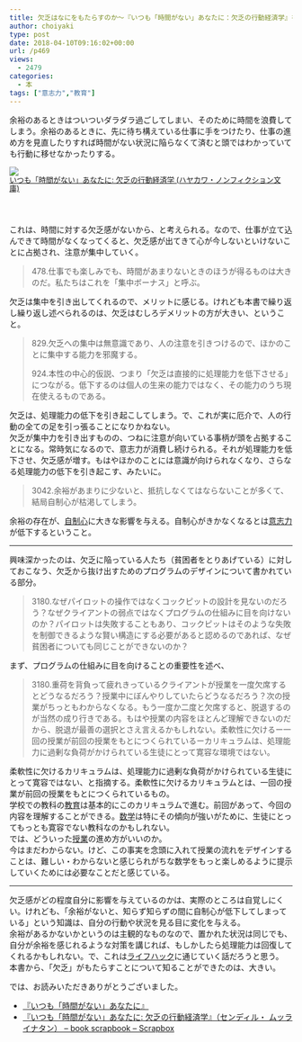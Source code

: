 ```yaml
---
title: 欠乏はなにをもたらすのか〜『いつも「時間がない」あなたに：欠乏の行動経済学』を読んで学んだこと〜
author: choiyaki
type: post
date: 2018-04-10T09:16:02+00:00
url: /p469
views:
  - 2479
categories:
  - 本
tags: ["意志力","教育"]
---
```

余裕のあるときはついついダラダラ過ごしてしまい、そのために時間を浪費してしまう。余裕のあるときに、先に待ち構えている仕事に手をつけたり、仕事の進め方を見直したりすれば時間がない状況に陥らなくて済むと頭ではわかっていても行動に移せなかったりする。

<div class="booklink-box" style="text-align:left;padding-bottom:20px;font-size:small;/zoom: 1;overflow: hidden;">
  <div class="booklink-image" style="float:left;margin:0 15px 10px 0;">
    <a href="http://www.amazon.co.jp/exec/obidos/asin/4150504830/choiyaki81-22/" target="_blank" ><img src="https://i2.wp.com/images-fe.ssl-images-amazon.com/images/I/51NZX2JBR3L._SL160_.jpg?w=660&#038;ssl=1" style="border: none;" data-recalc-dims="1" /></a>
  
  <div class="booklink-info" style="line-height:120%;/zoom: 1;overflow: hidden;">
    <div class="booklink-name" style="margin-bottom:10px;line-height:120%">
      <a href="http://www.amazon.co.jp/exec/obidos/asin/4150504830/choiyaki81-22/" target="_blank" >いつも「時間がない」あなたに: 欠乏の行動経済学 (ハヤカワ・ノンフィクション文庫)</a>

  </div>
    </div>
  </div>
</div>

これは、時間に対する欠乏感がないから、と考えられる。なので、仕事が立て込んできて時間がなくなってくると、欠乏感が出てきて心が今しないといけないことに占拠され、注意が集中していく。

> 478.仕事でも楽しみでも、時間があまりないときのほうが得るものは大きのだ。私たちはこれを「集中ボーナス」と呼ぶ。 

欠乏は集中を引き出してくれるので、メリットに感じる。けれども本書で繰り返し繰り返し述べられるのは、欠乏はむしろデメリットの方が大きい、ということ。

> 829.欠乏への集中は無意識であり、人の注意を引きつけるので、ほかのことに集中する能力を邪魔する。
> 
> 924.本性の中心的仮説、つまり「欠乏は直接的に処理能力を低下させる」につながる。低下するのは個人の生来の能力ではなく、その能力のうち現在使えるものである。 

欠乏は、処理能力の低下を引き起こしてしまう。で、これが実に厄介で、人の行動の全ての足を引っ張ることになりかねない。  
欠乏が集中力を引き出すものの、つねに注意が向いている事柄が頭を占拠することになる。常時気になるので、意志力が消費し続けられる。それが処理能力を低下させ、欠乏感が増す。もはやほかのことには意識が向けられなくなり、さらなる処理能力の低下を引き起こす、みたいに。

> 3042.余裕があまりに少ないと、抵抗しなくてはならないことが多くて、結局自制心が枯渇してしまう。 

余裕の存在が、[自制心][1]に大きな影響を与える。自制心がきかなくなるとは[意志力][2]が低下するということ。

* * *

興味深かったのは、欠乏に陥っている人たち（貧困者をとりあげている）に対しておこなう、欠乏から抜け出すためのプログラムのデザインについて書かれている部分。

> 3180.なぜパイロットの操作ではなくコックピットの設計を見ないのだろう？なぜクライアントの弱点ではなくプログラムの仕組みに目を向けないのか？パイロットは失敗することもあり、コックピットはそのような失敗を制御できるような賢い構造にする必要があると認めるのであれば、なぜ貧困者についても同じことができないのか？ 

まず、プログラムの仕組みに目を向けることの重要性を述べ、

> 3180.重荷を背負って疲れきっているクライアントが授業を一度欠席するとどうなるだろう？授業中にぼんやりしていたらどうなるだろう？次の授業がちっともわからなくなる。もう一度か二度と欠席すると、脱退するのが当然の成り行きである。もはや授業の内容をほとんど理解できないのだから、脱退が最善の選択とさえ言えるかもしれない。柔軟性に欠けるー一回の授業が前回の授業をもとにつくられているーカリキュラムは、処理能力に過剰な負荷がかけられている生徒にとって寛容な環境ではない。 

柔軟性に欠けるカリキュラムは、処理能力に過剰な負荷がかけられている生徒にとって寛容ではない、と指摘する。柔軟性に欠けるカリキュラムとは、一回の授業が前回の授業をもとにつくられているもの。  
学校での教科の[教育][3]は基本的にこのカリキュラムで進む。前回があって、今回の内容を理解することができる。[数学][4]は特にその傾向が強いがために、生徒にとってもっとも寛容でない教科なのかもしれない。  
では、どういった[授業][5]の進め方がいいのか。  
今はまだわからない。けど、この事実を念頭に入れて授業の流れをデザインすることは、難しい・わからないと感じられがちな数学をもっと楽しめるように提示していくためには必要なことだと感じている。

* * *

欠乏感がどの程度自分に影響を与えているのかは、実際のところは自覚しにくい。けれども、「余裕がないと、知らず知らずの間に自制心が低下してしまっている」という知識は、自分の行動や状況を見る目に変化を与える。  
余裕があるかないかというのは主観的なものなので、置かれた状況は同じでも、自分が余裕を感じれるような対策を講じれば、もしかしたら処理能力は回復してくれるかもしれない。で、これは[ライフハック][6]に通じていく話だろうと思う。  
本書から、「欠乏」がもたらすことについて知ることができたのは、大きい。

では、お読みいただきありがとうございました。

  * [『いつも「時間がない」あなたに』][7]
  * [『いつも「時間がない」あなたに: 欠乏の行動経済学』（センディル・ ムッライナタン） &#8211; book scrapbook &#8211; Scrapbox][8]

 [1]: https://scrapbox.io/choiyaki-hondana/%E8%87%AA%E5%88%B6%E5%BF%83
 [2]: https://scrapbox.io/choiyaki-hondana/%E6%84%8F%E5%BF%97%E5%8A%9B
 [3]: https://scrapbox.io/choiyaki-hondana/%E6%95%99%E8%82%B2
 [4]: https://scrapbox.io/choiyaki-hondana/%E6%95%B0%E5%AD%A6
 [5]: https://scrapbox.io/choiyaki-hondana/%E6%8E%88%E6%A5%AD
 [6]: https://scrapbox.io/choiyaki-hondana/%E3%83%A9%E3%82%A4%E3%83%95%E3%83%8F%E3%83%83%E3%82%AF
 [7]: https://scrapbox.io/choiyaki-hondana/%E3%80%8E%E3%81%84%E3%81%A4%E3%82%82%E3%80%8C%E6%99%82%E9%96%93%E3%81%8C%E3%81%AA%E3%81%84%E3%80%8D%E3%81%82%E3%81%AA%E3%81%9F%E3%81%AB%E3%80%8F
 [8]: https://scrapbox.io/choiyaki-hondana/%E3%80%8E%E3%81%84%E3%81%A4%E3%82%82%E3%80%8C%E6%99%82%E9%96%93%E3%81%8C%E3%81%AA%E3%81%84%E3%80%8D%E3%81%82%E3%81%AA%E3%81%9F%E3%81%AB:_%E6%AC%A0%E4%B9%8F%E3%81%AE%E8%A1%8C%E5%8B%95%E7%B5%8C%E6%B8%88%E5%AD%A6%E3%80%8F%EF%BC%88%E3%82%BB%E3%83%B3%E3%83%87%E3%82%A3%E3%83%AB%E3%83%BB_%E3%83%A0%E3%83%83%E3%83%A9%E3%82%A4%E3%83%8A%E3%82%BF%E3%83%B3%EF%BC%89